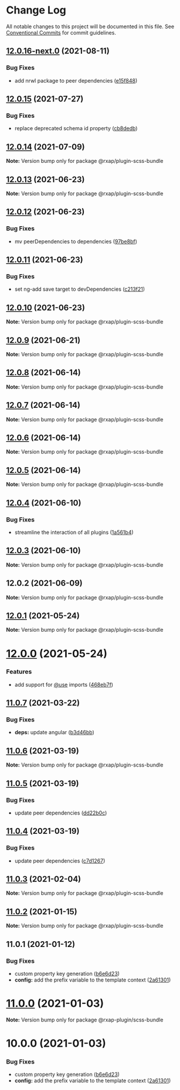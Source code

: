 # Change Log

All notable changes to this project will be documented in this file.
See [Conventional Commits](https://conventionalcommits.org) for commit guidelines.

## [12.0.16-next.0](https://gitlab.com/rxap/schematics/compare/@rxap/plugin-scss-bundle@12.0.15...@rxap/plugin-scss-bundle@12.0.16-next.0) (2021-08-11)


### Bug Fixes

* add nrwl package to peer dependencies ([e15f848](https://gitlab.com/rxap/schematics/commit/e15f848369366bad60b63b32c7e71710b1ded826))





## [12.0.15](https://gitlab.com/rxap/schematics/compare/@rxap/plugin-scss-bundle@12.0.14...@rxap/plugin-scss-bundle@12.0.15) (2021-07-27)


### Bug Fixes

* replace deprecated schema id property ([cb8dedb](https://gitlab.com/rxap/schematics/commit/cb8dedb0c15c774f6c101df150f0d98242bc511a))





## [12.0.14](https://gitlab.com/rxap/schematics/compare/@rxap/plugin-scss-bundle@12.0.13...@rxap/plugin-scss-bundle@12.0.14) (2021-07-09)

**Note:** Version bump only for package @rxap/plugin-scss-bundle





## [12.0.13](https://gitlab.com/rxap/schematics/compare/@rxap/plugin-scss-bundle@12.0.12...@rxap/plugin-scss-bundle@12.0.13) (2021-06-23)

**Note:** Version bump only for package @rxap/plugin-scss-bundle





## [12.0.12](https://gitlab.com/rxap/schematics/compare/@rxap/plugin-scss-bundle@12.0.11...@rxap/plugin-scss-bundle@12.0.12) (2021-06-23)


### Bug Fixes

* mv peerDependencies to dependencies ([97be8bf](https://gitlab.com/rxap/schematics/commit/97be8bf8395ede8e5a50804b9ad7f72fde12bc81))





## [12.0.11](https://gitlab.com/rxap/schematics/compare/@rxap/plugin-scss-bundle@12.0.10...@rxap/plugin-scss-bundle@12.0.11) (2021-06-23)


### Bug Fixes

* set ng-add save target to devDependencies ([c213f21](https://gitlab.com/rxap/schematics/commit/c213f21067e8bb280a48ae726840bfe0f5c4ff11))





## [12.0.10](https://gitlab.com/rxap/schematics/compare/@rxap/plugin-scss-bundle@12.0.9...@rxap/plugin-scss-bundle@12.0.10) (2021-06-23)

**Note:** Version bump only for package @rxap/plugin-scss-bundle





## [12.0.9](https://gitlab.com/rxap/packages/compare/@rxap/plugin-scss-bundle@12.0.8...@rxap/plugin-scss-bundle@12.0.9) (2021-06-21)

**Note:** Version bump only for package @rxap/plugin-scss-bundle





## [12.0.8](https://gitlab.com/rxap/packages/compare/@rxap/plugin-scss-bundle@12.0.7...@rxap/plugin-scss-bundle@12.0.8) (2021-06-14)

**Note:** Version bump only for package @rxap/plugin-scss-bundle





## [12.0.7](https://gitlab.com/rxap/packages/compare/@rxap/plugin-scss-bundle@12.0.6...@rxap/plugin-scss-bundle@12.0.7) (2021-06-14)

**Note:** Version bump only for package @rxap/plugin-scss-bundle





## [12.0.6](https://gitlab.com/rxap/packages/compare/@rxap/plugin-scss-bundle@12.0.5...@rxap/plugin-scss-bundle@12.0.6) (2021-06-14)

**Note:** Version bump only for package @rxap/plugin-scss-bundle





## [12.0.5](https://gitlab.com/rxap/packages/compare/@rxap/plugin-scss-bundle@12.0.4...@rxap/plugin-scss-bundle@12.0.5) (2021-06-14)

**Note:** Version bump only for package @rxap/plugin-scss-bundle





## [12.0.4](https://gitlab.com/rxap/packages/compare/@rxap/plugin-scss-bundle@12.0.3...@rxap/plugin-scss-bundle@12.0.4) (2021-06-10)


### Bug Fixes

* streamline the interaction of all plugins ([1a561b4](https://gitlab.com/rxap/packages/commit/1a561b4509478d840be687a6c78d1cc1fba68deb))





## [12.0.3](https://gitlab.com/rxap/packages/compare/@rxap/plugin-scss-bundle@12.0.2...@rxap/plugin-scss-bundle@12.0.3) (2021-06-10)

**Note:** Version bump only for package @rxap/plugin-scss-bundle





## 12.0.2 (2021-06-09)

**Note:** Version bump only for package @rxap/plugin-scss-bundle





## [12.0.1](https://gitlab.com/rxap/packages/compare/@rxap/plugin-scss-bundle@12.0.0...@rxap/plugin-scss-bundle@12.0.1) (2021-05-24)

**Note:** Version bump only for package @rxap/plugin-scss-bundle





# [12.0.0](https://gitlab.com/rxap/packages/compare/@rxap/plugin-scss-bundle@11.0.7...@rxap/plugin-scss-bundle@12.0.0) (2021-05-24)


### Features

* add support for [@use](https://gitlab.com/use) imports ([468eb7f](https://gitlab.com/rxap/packages/commit/468eb7f8f65c99cb31ba65f4d4665d9d3c3ff36b))





## [11.0.7](https://gitlab.com/rxap/packages/compare/@rxap/plugin-scss-bundle@11.0.6...@rxap/plugin-scss-bundle@11.0.7) (2021-03-22)


### Bug Fixes

* **deps:** update angular ([b3d46bb](https://gitlab.com/rxap/packages/commit/b3d46bbaf3fe948cf1cf8b37a14a467dfc608221))





## [11.0.6](https://gitlab.com/rxap/packages/compare/@rxap/plugin-scss-bundle@11.0.5...@rxap/plugin-scss-bundle@11.0.6) (2021-03-19)

**Note:** Version bump only for package @rxap/plugin-scss-bundle





## [11.0.5](https://gitlab.com/rxap/packages/compare/@rxap/plugin-scss-bundle@11.0.4...@rxap/plugin-scss-bundle@11.0.5) (2021-03-19)


### Bug Fixes

* update peer dependencies ([dd22b0c](https://gitlab.com/rxap/packages/commit/dd22b0ce053bc266c7aea659a2faf3be39f424e7))





## [11.0.4](https://gitlab.com/rxap/packages/compare/@rxap/plugin-scss-bundle@11.0.3...@rxap/plugin-scss-bundle@11.0.4) (2021-03-19)


### Bug Fixes

* update peer dependencies ([c7d1267](https://gitlab.com/rxap/packages/commit/c7d12671f3efc198985cddee92caa2558e74b023))





## [11.0.3](https://gitlab.com/rxap/packages/compare/@rxap/plugin-scss-bundle@11.0.2...@rxap/plugin-scss-bundle@11.0.3) (2021-02-04)

**Note:** Version bump only for package @rxap/plugin-scss-bundle





## [11.0.2](https://gitlab.com/rxap/packages/compare/@rxap/plugin-scss-bundle@11.0.1...@rxap/plugin-scss-bundle@11.0.2) (2021-01-15)

**Note:** Version bump only for package @rxap/plugin-scss-bundle





## 11.0.1 (2021-01-12)


### Bug Fixes

* custom property key generation ([b6e6d23](https://gitlab.com/rxap/packages/commit/b6e6d23215f0b35e0de2d35003b186a3d435b8e4))
* **config:** add the prefix variable to the template context ([2a61301](https://gitlab.com/rxap/packages/commit/2a6130145a8131841bcd57c0777c1ca9388b7914))





# [11.0.0](https://gitlab.com/rxap/packages/compare/@rxap-plugin/scss-bundle@10.0.0...@rxap-plugin/scss-bundle@11.0.0) (2021-01-03)

**Note:** Version bump only for package @rxap-plugin/scss-bundle





# 10.0.0 (2021-01-03)


### Bug Fixes

* custom property key generation ([b6e6d23](https://gitlab.com/rxap/packages/commit/b6e6d23215f0b35e0de2d35003b186a3d435b8e4))
* **config:** add the prefix variable to the template context ([2a61301](https://gitlab.com/rxap/packages/commit/2a6130145a8131841bcd57c0777c1ca9388b7914))
